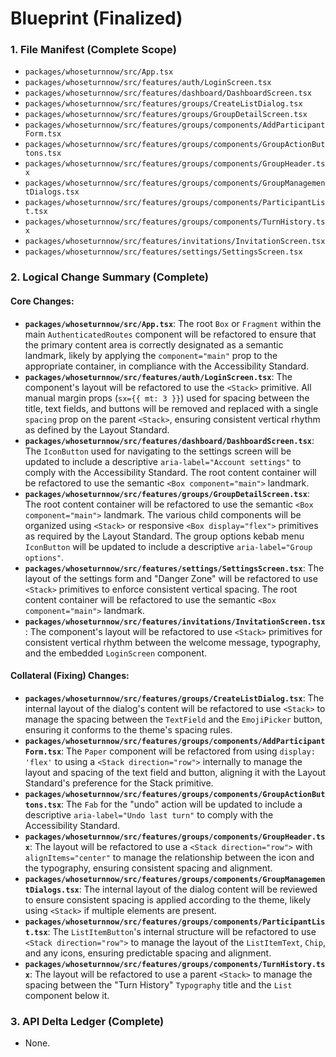 # **Blueprint (Finalized)**

### **1. File Manifest (Complete Scope)**
*   `packages/whoseturnnow/src/App.tsx`
*   `packages/whoseturnnow/src/features/auth/LoginScreen.tsx`
*   `packages/whoseturnnow/src/features/dashboard/DashboardScreen.tsx`
*   `packages/whoseturnnow/src/features/groups/CreateListDialog.tsx`
*   `packages/whoseturnnow/src/features/groups/GroupDetailScreen.tsx`
*   `packages/whoseturnnow/src/features/groups/components/AddParticipantForm.tsx`
*   `packages/whoseturnnow/src/features/groups/components/GroupActionButtons.tsx`
*   `packages/whoseturnnow/src/features/groups/components/GroupHeader.tsx`
*   `packages/whoseturnnow/src/features/groups/components/GroupManagementDialogs.tsx`
*   `packages/whoseturnnow/src/features/groups/components/ParticipantList.tsx`
*   `packages/whoseturnnow/src/features/groups/components/TurnHistory.tsx`
*   `packages/whoseturnnow/src/features/invitations/InvitationScreen.tsx`
*   `packages/whoseturnnow/src/features/settings/SettingsScreen.tsx`

### **2. Logical Change Summary (Complete)**

#### **Core Changes:**
*   **`packages/whoseturnnow/src/App.tsx`**: The root `Box` or `Fragment` within the main `AuthenticatedRoutes` component will be refactored to ensure that the primary content area is correctly designated as a semantic landmark, likely by applying the `component="main"` prop to the appropriate container, in compliance with the Accessibility Standard.
*   **`packages/whoseturnnow/src/features/auth/LoginScreen.tsx`**: The component's layout will be refactored to use the `<Stack>` primitive. All manual margin props (`sx={{ mt: 3 }}`) used for spacing between the title, text fields, and buttons will be removed and replaced with a single `spacing` prop on the parent `<Stack>`, ensuring consistent vertical rhythm as defined by the Layout Standard.
*   **`packages/whoseturnnow/src/features/dashboard/DashboardScreen.tsx`**: The `IconButton` used for navigating to the settings screen will be updated to include a descriptive `aria-label="Account settings"` to comply with the Accessibility Standard. The root content container will be refactored to use the semantic `<Box component="main">` landmark.
*   **`packages/whoseturnnow/src/features/groups/GroupDetailScreen.tsx`**: The root content container will be refactored to use the semantic `<Box component="main">` landmark. The various child components will be organized using `<Stack>` or responsive `<Box display="flex">` primitives as required by the Layout Standard. The group options kebab menu `IconButton` will be updated to include a descriptive `aria-label="Group options"`.
*   **`packages/whoseturnnow/src/features/settings/SettingsScreen.tsx`**: The layout of the settings form and "Danger Zone" will be refactored to use `<Stack>` primitives to enforce consistent vertical spacing. The root content container will be refactored to use the semantic `<Box component="main">` landmark.
*   **`packages/whoseturnnow/src/features/invitations/InvitationScreen.tsx`**: The component's layout will be refactored to use `<Stack>` primitives for consistent vertical rhythm between the welcome message, typography, and the embedded `LoginScreen` component.

#### **Collateral (Fixing) Changes:**
*   **`packages/whoseturnnow/src/features/groups/CreateListDialog.tsx`**: The internal layout of the dialog's content will be refactored to use `<Stack>` to manage the spacing between the `TextField` and the `EmojiPicker` button, ensuring it conforms to the theme's spacing rules.
*   **`packages/whoseturnnow/src/features/groups/components/AddParticipantForm.tsx`**: The `Paper` component will be refactored from using `display: 'flex'` to using a `<Stack direction="row">` internally to manage the layout and spacing of the text field and button, aligning it with the Layout Standard's preference for the Stack primitive.
*   **`packages/whoseturnnow/src/features/groups/components/GroupActionButtons.tsx`**: The `Fab` for the "undo" action will be updated to include a descriptive `aria-label="Undo last turn"` to comply with the Accessibility Standard.
*   **`packages/whoseturnnow/src/features/groups/components/GroupHeader.tsx`**: The layout will be refactored to use a `<Stack direction="row">` with `alignItems="center"` to manage the relationship between the icon and the typography, ensuring consistent spacing and alignment.
*   **`packages/whoseturnnow/src/features/groups/components/GroupManagementDialogs.tsx`**: The internal layout of the dialog content will be reviewed to ensure consistent spacing is applied according to the theme, likely using `<Stack>` if multiple elements are present.
*   **`packages/whoseturnnow/src/features/groups/components/ParticipantList.tsx`**: The `ListItemButton`'s internal structure will be refactored to use `<Stack direction="row">` to manage the layout of the `ListItemText`, `Chip`, and any icons, ensuring predictable spacing and alignment.
*   **`packages/whoseturnnow/src/features/groups/components/TurnHistory.tsx`**: The layout will be refactored to use a parent `<Stack>` to manage the spacing between the "Turn History" `Typography` title and the `List` component below it.

### **3. API Delta Ledger (Complete)**
*   None.